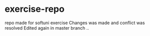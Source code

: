 # exercise-repo
repo made for softuni exercise
Changes was made and conflict was resolved
Edited again in master branch ..

